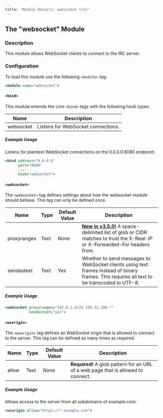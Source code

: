 ```yaml
---
title: "Module Details: websocket (v3)"
---
```


## The "websocket" Module

### Description

This module allows WebSocket clients to connect to the IRC server.

### Configuration

To load this module use the following `<module>` tag:

```xml
<module name="websocket">
```

#### `<bind>`

This module extends the core `<bind>` tags with the following hook types:

Name      | Description
--------- | -----------
websocket | Listens for WebSocket connections.

##### Example Usage

Listens for plaintext WebSocket connections on the 0.0.0.0:8080 endpoint:

```xml
<bind address="0.0.0.0"
      port="8080"
      ...
      hook="websocket">
```

#### `<websocket>`

The `<websocket>` tag defines settings about how the websocket module should behave. This tag can only be defined once.

Name        | Type     | Default Value | Description
----------- | -------- | ------------- | -----------
proxyranges | Text     | *None*        | [**New in v3.5.0!**](/3/change-log/#inspircd-350) A space-delimited list of glob or CIDR matches to trust the X-Real-IP or X-Forwarded-For headers from.
sendastext  | Text     | Yes           | Whether to send messages to WebSocket clients using text frames instead of binary frames. This requires all text to be transcoded to UTF-8.

##### Example Usage

```xml
<websocket proxyranges="192.0.2.0/24 198.51.100.*"
           sendastext="yes">
```

#### `<wsorigin>`

The `<wsorigin>` tag defines an WebSocket origin that is allowed to connect to the server. This tag can be defined as many times as required.

Name  | Type | Default Value | Description
----- | ---- | ------------- | -----------
allow | Text | *None*        | **Required!** A glob pattern for an URL of a web page that is allowed to connect.

##### Example Usage

Allows access to the server from all subdomains of example.com:

```xml
<wsorigin allow="https://*.example.com">
```
